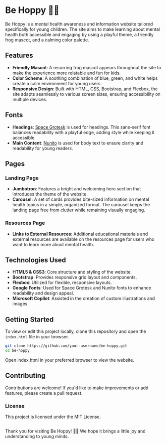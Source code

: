 # Be Hoppy 🌈🐸

Be Hoppy is a mental health awareness and information website tailored specifically for young children. The site aims to make learning about mental health both accessible and engaging by using a playful theme, a friendly frog mascot, and a calming color palette. 

## Features

- **Friendly Mascot**: A recurring frog mascot appears throughout the site to make the experience more relatable and fun for kids.
- **Color Scheme**: A soothing combination of blue, green, and white helps create a calm environment for young users.
- **Responsive Design**: Built with HTML, CSS, Bootstrap, and Flexbox, the site adapts seamlessly to various screen sizes, ensuring accessibility on multiple devices.

## Fonts

- **Headings**: [Space Grotesk](https://fonts.google.com/specimen/Space+Grotesk) is used for headings. This sans-serif font balances readability with a playful edge, adding style while keeping it accessible.
- **Main Content**: [Nunito](https://fonts.google.com/specimen/Nunito) is used for body text to ensure clarity and readability for young readers.

## Pages

### Landing Page

- **Jumbotron**: Features a bright and welcoming hero section that introduces the theme of the website.
- **Carousel**: A set of cards provides bite-sized information on mental health topics in a simple, organized format. The carousel keeps the landing page free from clutter while remaining visually engaging.

### Resources Page

- **Links to External Resources**: Additional educational materials and external resources are available on the resources page for users who want to learn more about mental health.

## Technologies Used

- **HTML5 & CSS3**: Core structure and styling of the website.
- **Bootstrap**: Provides responsive grid layout and components.
- **Flexbox**: Utilized for flexible, responsive layouts.
- **Google Fonts**: Used for Space Grotesk and Nunito fonts to enhance readability and design appeal.
- **Microsoft Copilot**: Assisted in the creation of custom illustrations and images.

## Getting Started

To view or edit this project locally, clone this repository and open the `index.html` file in your browser.

```bash
git clone https://github.com/your-username/be-hoppy.git
cd be-hoppy
```
Open index.html in your preferred browser to view the website.

## Contributing

Contributions are welcome! If you'd like to make improvements or add features, please create a pull request.

### License

This project is licensed under the MIT License.

##

Thank you for visiting Be Hoppy! 🐸💚 We hope it brings a little joy and understanding to young minds.
